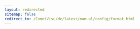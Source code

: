 ```yaml
---
layout: redirected
sitemap: false
redirect_to: /CometVisu/de/latest/manual/config/format.html
---
```


